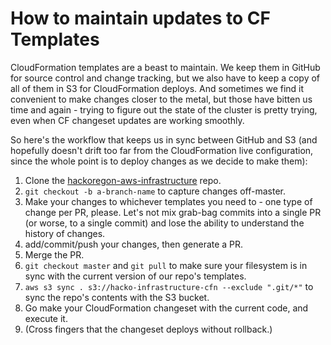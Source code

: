 # How to maintain updates to CF Templates

CloudFormation templates are a beast to maintain.  We keep them in GitHub for source control and change tracking, but we also have to keep a copy of all of them in S3 for CloudFormation deploys.  And sometimes we find it convenient to make changes closer to the metal, but those have bitten us time and again - trying to figure out the state of the cluster is pretty trying, even when CF changeset updates are working smoothly.

So here's the workflow that keeps us in sync between GitHub and S3 (and hopefully doesn't drift too far from the CloudFormation live configuration, since the whole point is to deploy changes as we decide to make them):

1. Clone the [hackoregon-aws-infrastructure](https://github.com/hackoregon/hackoregon-aws-infrastructure) repo.
2. `git checkout -b a-branch-name` to capture changes off-master.
3. Make your changes to whichever templates you need to - one type of change per PR, please.  Let's not mix grab-bag commits into a single PR (or worse, to a single commit) and lose the ability to understand the history of changes.
4. add/commit/push your changes, then generate a PR.
5. Merge the PR.
6. `git checkout master` and `git pull` to make sure your filesystem is in sync with the current version of our repo's templates.
7. `aws s3 sync . s3://hacko-infrastructure-cfn --exclude ".git/*"` to sync the repo's contents with the S3 bucket.
8. Go make your CloudFormation changeset with the current code, and execute it.
9. (Cross fingers that the changeset deploys without rollback.)
